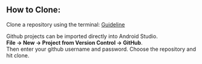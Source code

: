 
## How to Clone:

Clone a repository using the terminal:
[Guideline](https://docs.github.com/en/repositories/creating-and-managing-repositories/cloning-a-repository)






Github projects can be imported directly into Android Studio. 
<br/>
**File -> New -> Project from Version Control -> GitHub**.
<br/>
Then enter your github username and password. Choose the repository and hit clone.
